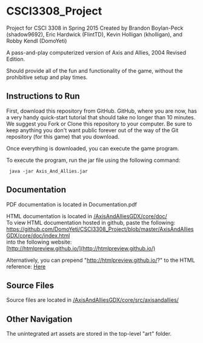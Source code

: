 # CSCI3308_Project
Project for CSCI 3308 in Spring 2015
Created by Brandon Boylan-Peck (shadow9692), Eric Hardwick (FlintTD), Kevin Holligan (kholligan), and Robby Kendl (DomoYeti)

A pass-and-play computerized version of Axis and Allies, 2004 Revised Edition.

Should provide all of the fun and functionality of the game, without the prohibitive setup and play times.


## Instructions to Run
First, download this repository from GitHub.  GitHub, where you are now, has a very handy quick-start tutorial that should take no longer than 10 minutes.  We suggest you Fork or Clone this repository to your computer.  Be sure to keep anything you don't want public forever out of the way of the Git repository (for this game) that you download.

Once everything is downloaded, you can execute the game program.

To execute the program, run the jar file using the following command:

<pre><code> java -jar Axis_And_Allies.jar </code></pre>


## Documentation
PDF documentation is located in Documentation.pdf

HTML documentation is located in [/AxisAndAlliesGDX/core/doc/](https://github.com/DomoYeti/CSCI3308_Project/tree/master/AxisAndAlliesGDX/core/doc)<br>
To view HTML documentation hosted in github, paste the following:
https://github.com/DomoYeti/CSCI3308_Project/blob/master/AxisAndAlliesGDX/core/doc/index.html
<br>
into the following website:
<br>
[http://htmlpreview.github.io/](http://htmlpreview.github.io/)

Alternatively, you can prepend "http://htmlpreview.github.io/?" to the HTML reference: [Here](http://htmlpreview.github.io/?https://github.com/DomoYeti/CSCI3308_Project/blob/master/AxisAndAlliesGDX/core/doc/index.html)


## Source Files
Source files are located in [/AxisAndAlliesGDX/core/src/axisandallies/](https://github.com/DomoYeti/CSCI3308_Project/tree/master/AxisAndAlliesGDX/core/src/axisandallies)

## Other Navigation
The unintegrated art assets are stored in the top-level "art" folder.
